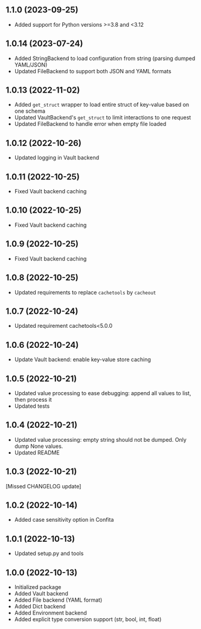 ## 1.1.0 (2023-09-25)

- Added support for Python versions >=3.8 and <3.12

## 1.0.14 (2023-07-24)

- Added StringBackend to load configuration from string (parsing dumped YAML/JSON)
- Updated FileBackend to support both JSON and YAML formats

## 1.0.13 (2022-11-02)

- Added `get_struct` wrapper to load entire struct of key-value based on one schema
- Updated VaultBackend's `get_struct` to limit interactions to one request
- Updated FileBackend to handle error when empty file loaded

## 1.0.12 (2022-10-26)

- Updated logging in Vault backend

## 1.0.11 (2022-10-25)

- Fixed Vault backend caching

## 1.0.10 (2022-10-25)

- Fixed Vault backend caching

## 1.0.9 (2022-10-25)

- Fixed Vault backend caching

## 1.0.8 (2022-10-25)

- Updated requirements to replace `cachetools` by `cacheout` 

## 1.0.7 (2022-10-24)

- Updated requirement cachetools<5.0.0

## 1.0.6 (2022-10-24)

- Update Vault backend: enable key-value store caching

## 1.0.5 (2022-10-21)

- Updated value processing to ease debugging: append all values to list, then process it
- Updated tests

## 1.0.4 (2022-10-21)

- Updated value processing: empty string should not be dumped. Only dump None values.
- Updated README

## 1.0.3 (2022-10-21)

[Missed CHANGELOG update]

## 1.0.2 (2022-10-14)

- Added case sensitivity option in Confita

## 1.0.1 (2022-10-13)

- Updated setup.py and tools

## 1.0.0 (2022-10-13)

- Initialized package
- Added Vault backend
- Added File backend (YAML format)
- Added Dict backend
- Added Environment backend
- Added explicit type conversion support (str, bool, int, float)
